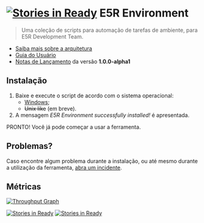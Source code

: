 [![Stories in Ready](https://badge.waffle.io/e5r/env.png?label=ready&title=Ready)](https://waffle.io/e5r/env)
E5R Environment
===============

> Uma coleção de scripts para automação de tarefas de ambiente, para E5R Development Team.

* [Saiba mais sobre a arquitetura](https://github.com/e5r/env/blob/1.0.0-alpha1/doc/ARCHITECTURE.md)
* [Guia do Usuário](https://github.com/e5r/env/blob/1.0.0-alpha1/doc/USERGUIDE.md)
* [Notas de Lançamento](https://github.com/e5r/env/releases/tag/1.0.0-alpha1) da versão **1.0.0-alpha1**

## Instalação

1. Baixe e execute o script de acordo com o sistema operacional:
    * [Windows](https://raw.githubusercontent.com/e5r/env/1.0.0-alpha1/e5r-install.cmd);
    * ~~Unix like~~ (em breve).
2. A mensagem *E5R Environment successfully installed!* é apresentada.

PRONTO! Você já pode começar a usar a ferramenta.

## Problemas?

Caso encontre algum problema durante a instalação, ou até mesmo durante a utilização da ferramenta, [abra um incidente](https://github.com/e5r/env/issues).

## Métricas

[![Throughput Graph](https://graphs.waffle.io/e5r/env/throughput.svg)](https://waffle.io/e5r/env/metrics)

[![Stories in Ready](https://badge.waffle.io/e5r/env.svg?label=ready&title=Ready)](http://waffle.io/e5r/env) [![Stories in Ready](https://badge.waffle.io/e5r/env.svg?label=In%20Progress&title=In%20Progress)](http://waffle.io/e5r/env)

